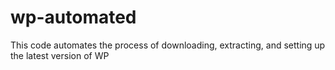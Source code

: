 # wp-automated
This code automates the process of downloading, extracting, and setting up the latest version of WP
